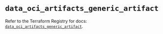 # `data_oci_artifacts_generic_artifact`

Refer to the Terraform Registry for docs: [`data_oci_artifacts_generic_artifact`](https://registry.terraform.io/providers/oracle/oci/6.37.0/docs/data-sources/artifacts_generic_artifact).
